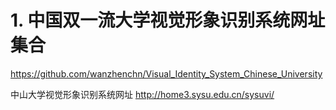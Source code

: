 

# 1. 中国双一流大学视觉形象识别系统网址集合



https://github.com/wanzhenchn/Visual_Identity_System_Chinese_University



中山大学视觉形象识别系统网址
http://home3.sysu.edu.cn/sysuvi/






























































































